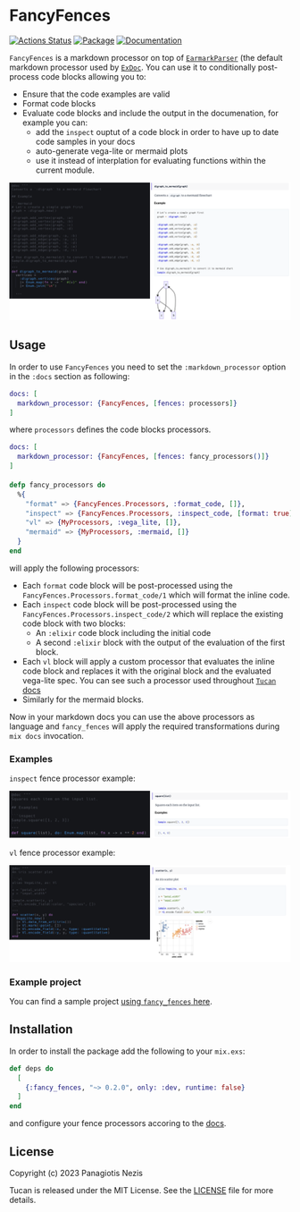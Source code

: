 # FancyFences

[![Actions Status](https://github.com/pnezis/fancy_fences/actions/workflows/elixir.yml/badge.svg)](https://github.com/pnezis/fancy_fences/actions)
[![Package](https://img.shields.io/badge/-Package-important)](https://hex.pm/packages/fancy_fences)
[![Documentation](https://img.shields.io/badge/-Documentation-blueviolet)](https://hexdocs.pm/fancy_fences)

`FancyFences` is a markdown processor on top of [`EarmarkParser`](https://github.com/pragdave/earmark)
(the default markdown processor used by [`ExDoc`](https://github.com/elixir-lang/ex_doc). You can
use it to conditionally post-process code blocks allowing you to:

- Ensure that the code examples are valid
- Format code blocks
- Evaluate code blocks and include the output in the documenation, for example you can:
  - add the `inspect` ouptut of a code block in order to have up to date code samples in your docs
  - auto-generate vega-lite or mermaid plots
  - use it instead of interplation for evaluating functions within the current module.

![mermaid example](https://github.com/pnezis/fancy_fences/raw/main/assets/mermaid.png)

## Usage

In order to use `FancyFences` you need to set the `:markdown_processor` option
in the `:docs` section as following:

```elixir
docs: [
  markdown_processor: {FancyFences, [fences: processors]}
]
```

where `processors` defines the code blocks processors.

```elixir
docs: [
  markdown_processor: {FancyFences, [fences: fancy_processors()]}
]

defp fancy_processors do
  %{
    "format" => {FancyFences.Processors, :format_code, []},
    "inspect" => {FancyFences.Processors, :inspect_code, [format: true]},
    "vl" => {MyProcessors, :vega_lite, []},
    "mermaid" => {MyProcessors, :mermaid, []}
  }
end
```

will apply the following processors:

- Each `format` code block will be post-processed using the `FancyFences.Processors.format_code/1`
which will format the inline code.
- Each `inspect` code block will be post-processed using the `FancyFences.Processors.inspect_code/2`
which will replace the existing code block with two blocks:
  - An `:elixir` code block including the initial code
  - A second `:elixir` block with the output of the evaluation of the first block.
- Each `vl` block will apply a custom processor that evaluates the inline code
block and replaces it with the original block and the evaluated vega-lite spec.
You can see such a processor used throughout [`Tucan` docs](https://hexdocs.pm/tucan/Tucan.html)
- Similarly for the mermaid blocks.

Now in your markdown docs you can use the above processors as language and `fancy_fences`
will apply the required transformations during `mix docs` invocation.

### Examples

`inspect` fence processor example:

![inspect example](https://github.com/pnezis/fancy_fences/raw/main/assets/inspect.png)

`vl` fence processor example:

![vega-lite example](https://github.com/pnezis/fancy_fences/raw/main/assets/vl.png)

### Example project

You can find a sample project [using `fancy_fences` here](https://github.com/pnezis/fancy_fences_example).

## Installation

In order to install the package add the following to your `mix.exs`:

```elixir
def deps do
  [
    {:fancy_fences, "~> 0.2.0", only: :dev, runtime: false}
  ]
end
```

and configure your fence processors accoring to the [docs](https://hexdocs.pm/fancy_fences).

## License

Copyright (c) 2023 Panagiotis Nezis

Tucan is released under the MIT License. See the [LICENSE](LICENSE) file for more
details.
